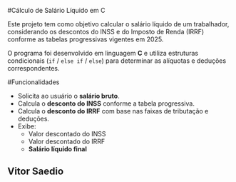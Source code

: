 #Cálculo de Salário Líquido em C

Este projeto tem como objetivo calcular o salário líquido de um trabalhador, considerando os descontos do INSS e do Imposto de Renda (IRRF) conforme as tabelas progressivas vigentes em 2025.

O programa foi desenvolvido em linguagem **C** e utiliza estruturas condicionais (`if` / `else if` / `else`) para determinar as alíquotas e deduções correspondentes.

#Funcionalidades

- Solicita ao usuário o **salário bruto**.
- Calcula o **desconto do INSS** conforme a tabela progressiva.
- Calcula o **desconto do IRRF** com base nas faixas de tributação e deduções.
- Exibe:
  - Valor descontado do INSS  
  - Valor descontado do IRRF  
  - **Salário líquido final**

## Vitor Saedio

